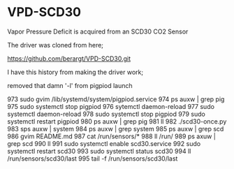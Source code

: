 # VPD-SCD30
Vapor Pressure Deficit is acquired from an SCD30 CO2 Sensor

The driver was cloned from here;

https://github.com/berargt/VPD-SCD30.git


I have this history from making the driver work;

removed that damn '-l' from pigpiod launch

  973  sudo gvim /lib/systemd/system/pigpiod.service
  974  ps auxw  | grep pig
  975  sudo systemctl stop pigpiod
  976  sytemctl daemon-reload
  977  sudo systemctl daemon-reload
  978  sudo systemctl stop pigpiod
  979  sudo systemctl restart pigpiod
  980  ps auxw  | grep pig
  981  ll
  982  ./scd30-once.py 
  983  sps auxw | system
  984  ps auxw | grep system
  985  ps auxw | grep scd
  986  gvim README.md 
  987  cat /run/sensors/*
  988  ll /run/
  989  ps axuw | grep scd
  990  ll
  991  sudo systemctl enable scd30.service
  992  sudo systemctl restart scd30
  993  sudo systemctl status scd30
  994  ll /run/sensors/scd30/last 
  995  tail -f  /run/sensors/scd30/last 






